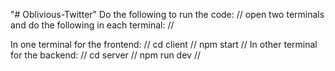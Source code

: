 "# Oblivious-Twitter" 
Do the following to run the code: //
open two terminals and do the following in each terminal: //

In one terminal for the frontend: //
  cd client //
  npm start //
In other terminal for the backend: // 
  cd server // 
  npm run dev // 
  
